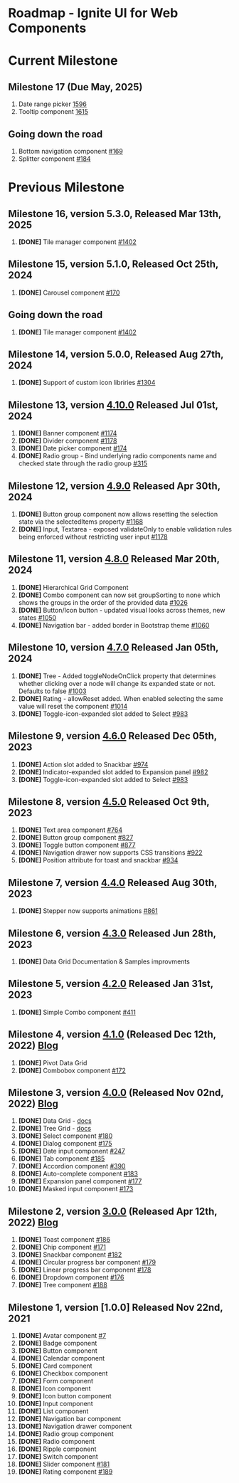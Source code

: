 # Roadmap - Ignite UI for Web Components

# Current Milestone

## Milestone 17 (Due May, 2025)

1. Date range picker [1596](https://github.com/IgniteUI/igniteui-webcomponents/issues/1596)
2. Tooltip component [1615](https://github.com/IgniteUI/igniteui-webcomponents/issues/1615)

## Going down the road

1. Bottom navigation component [#169](https://github.com/IgniteUI/igniteui-webcomponents/issues/169)
2. Splitter component [#184](https://github.com/IgniteUI/igniteui-webcomponents/issues/184)

# Previous Milestone

## Milestone 16, version 5.3.0, Released Mar 13th, 2025

1. **[DONE]** Tile manager component [#1402](https://github.com/IgniteUI/igniteui-webcomponents/pull/1402) 

## Milestone 15, version 5.1.0, Released Oct 25th, 2024

1. **[DONE]** Carousel component [#170](https://github.com/IgniteUI/igniteui-webcomponents/issues/170)

## Going down the road

1. **[DONE]** Tile manager component [#1402](https://github.com/IgniteUI/igniteui-webcomponents/pull/1402) 

## Milestone 14, version 5.0.0, Released Aug 27th, 2024

1. **[DONE]** Support of custom icon libriries [#1304](https://github.com/IgniteUI/igniteui-webcomponents/issues/1304) 

## Milestone 13, version [4.10.0](https://github.com/IgniteUI/igniteui-webcomponents/compare/4.9.0...4.10.0) Released Jul 01st, 2024

1. **[DONE]** Banner component [#1174](https://github.com/IgniteUI/igniteui-webcomponents/issues/1174)
2. **[DONE]** Divider component [#1178](https://github.com/IgniteUI/igniteui-webcomponents/issues/1237)
3. **[DONE]** Date picker component [#174](https://github.com/IgniteUI/igniteui-webcomponents/issues/174)
4. **[DONE]** Radio group - Bind underlying radio components name and checked state through the radio group [#315](https://github.com/IgniteUI/igniteui-webcomponents/issues/315)

## Milestone 12, version [4.9.0](https://github.com/IgniteUI/igniteui-webcomponents/compare/4.8.0...4.9.0) Released Apr 30th, 2024

1.  **[DONE]** Button group component now allows resetting the selection state via the selectedItems property [#1168](https://github.com/IgniteUI/igniteui-webcomponents/issues/1168)
2.  **[DONE]** Input, Textarea - exposed validateOnly to enable validation rules being enforced without restricting user input [#1178](https://github.com/IgniteUI/igniteui-webcomponents/issues/1178)

## Milestone 11, version [4.8.0](https://github.com/IgniteUI/igniteui-webcomponents/compare/4.7.0...4.8.0) Released Mar 20th, 2024

1. **[DONE]** Hierarchical Grid Component
2. **[DONE]** Combo component can now set groupSorting to none which shows the groups in the order of the provided data [#1026](https://github.com/IgniteUI/igniteui-webcomponents/issues/1026)
3. **[DONE]** Button/Icon button - updated visual looks across themes, new states [#1050](https://github.com/IgniteUI/igniteui-webcomponents/issues/1050)
4. **[DONE]** Navigation bar - added border in Bootstrap theme [#1060](https://github.com/IgniteUI/igniteui-webcomponents/issues/1060)

## Milestone 10, version [4.7.0](https://github.com/IgniteUI/igniteui-webcomponents/compare/4.6.0...4.7.0) Released Jan 05th, 2024

1.  **[DONE]** Tree - Added toggleNodeOnClick property that determines whether clicking over a node will change its expanded state or not. Defaults to false [#1003](https://github.com/IgniteUI/igniteui-webcomponents/issues/1003)
2.  **[DONE]** Rating - allowReset added. When enabled selecting the same value will reset the component [#1014](https://github.com/IgniteUI/igniteui-webcomponents/issues/1014)
3.  **[DONE]** Toggle-icon-expanded slot added to Select [#983](https://github.com/IgniteUI/igniteui-webcomponents/issues/983)

## Milestone 9, version [4.6.0](https://github.com/IgniteUI/igniteui-webcomponents/compare/4.5.0...4.6.0) Released Dec 05th, 2023

1.  **[DONE]** Action slot added to Snackbar [#974](https://github.com/IgniteUI/igniteui-webcomponents/issues/974)
2.  **[DONE]** Indicator-expanded slot added to Expansion panel [#982](https://github.com/IgniteUI/igniteui-webcomponents/issues/982)
3.  **[DONE]** Toggle-icon-expanded slot added to Select [#983](https://github.com/IgniteUI/igniteui-webcomponents/issues/983)

## Milestone 8, version [4.5.0](https://github.com/IgniteUI/igniteui-webcomponents/compare/4.4.0...4.5.0) Released Oct 9th, 2023

1.  **[DONE]** Text area component [#764](https://github.com/IgniteUI/igniteui-webcomponents/issues/764)
2.  **[DONE]** Button group component [#827](https://github.com/IgniteUI/igniteui-webcomponents/issues/827)
3.  **[DONE]** Toggle button component [#877](https://github.com/IgniteUI/igniteui-webcomponents/issues/877)
4.  **[DONE]** Navigation drawer now supports CSS transitions [#922](https://github.com/IgniteUI/igniteui-webcomponents/issues/922)
5.  **[DONE]** Position attribute for toast and snackbar [#934](https://github.com/IgniteUI/igniteui-webcomponents/issues/934)

## Milestone 7, version [4.4.0](https://github.com/IgniteUI/igniteui-webcomponents/compare/4.3.0...4.4.0) Released Aug 30th, 2023

1.  **[DONE]** Stepper now supports animations [#861](https://github.com/IgniteUI/igniteui-webcomponents/issues/861)

## Milestone 6, version [4.3.0](https://github.com/IgniteUI/igniteui-webcomponents/compare/4.2.0...4.3.0) Released Jun 28th, 2023

1.  **[DONE]** Data Grid Documentation & Samples improvments

## Milestone 5, version [4.2.0](https://github.com/IgniteUI/igniteui-webcomponents/compare/4.1.1...4.2.0) Released Jan 31st, 2023

1. **[DONE]** Simple Combo component [#411](https://github.com/IgniteUI/igniteui-webcomponents/issues/411)

## Milestone 4, version [4.1.0](https://github.com/IgniteUI/igniteui-webcomponents/compare/4.0.0...4.1.0) (Released Dec 12th, 2022) [Blog](https://www.infragistics.com/community/blogs/b/infragistics/posts/ignite-ui-december-release-2022)

1. **[DONE]** Pivot Data Grid
2. **[DONE]** Combobox component [#172](https://github.com/IgniteUI/igniteui-webcomponents/issues/172)

## Milestone 3, version [4.0.0](https://github.com/IgniteUI/igniteui-webcomponents/compare/3.0.0...4.0.0) (Released Nov 02nd, 2022) [Blog](https://www.infragistics.com/community/blogs/b/blagunas/posts/ignite-ui-for-web-components-what-s-new-in-22-2)

1. **[DONE]** Data Grid - [docs](https://www.infragistics.com/products/ignite-ui-web-components/web-components/components/grids/grid/overview)
2. **[DONE]** Tree Grid - [docs](https://www.infragistics.com/products/ignite-ui-web-components/web-components/components/grids/tree-grid/overview)
3. **[DONE]** Select component [#180](https://github.com/IgniteUI/igniteui-webcomponents/issues/180) 
4. **[DONE]** Dialog component [#175](https://github.com/IgniteUI/igniteui-webcomponents/issues/175)
5. **[DONE]** Date input component [#247](https://github.com/IgniteUI/igniteui-webcomponents/issues/247)
6. **[DONE]** Tab component [#185](https://github.com/IgniteUI/igniteui-webcomponents/issues/185)
7. **[DONE]** Accordion component [#390](https://github.com/IgniteUI/igniteui-webcomponents/issues/390)
8. **[DONE]** Auto-complete component [#183](https://github.com/IgniteUI/igniteui-webcomponents/issues/183)
9. **[DONE]** Expansion panel component [#177](https://github.com/IgniteUI/igniteui-webcomponents/issues/177)
10. **[DONE]** Masked input component [#173](https://github.com/IgniteUI/igniteui-webcomponents/issues/173)

## Milestone 2, version [3.0.0](https://github.com/IgniteUI/igniteui-webcomponents/compare/2.2.0...3.0.0) (Released Apr 12th, 2022) [Blog](https://www.infragistics.com/community/blogs/b/infragistics/posts/ignite-ui-for-web-components---what-s-new-in-22-1)

1. **[DONE]** Toast component [#186](https://github.com/IgniteUI/igniteui-webcomponents/issues/186)
2. **[DONE]** Chip component [#171](https://github.com/IgniteUI/igniteui-webcomponents/issues/171) 
3. **[DONE]** Snackbar component [#182](https://github.com/IgniteUI/igniteui-webcomponents/issues/182)
4. **[DONE]** Circular progress bar component [#179](https://github.com/IgniteUI/igniteui-webcomponents/issues/179)
5. **[DONE]** Linear progress bar component [#178](https://github.com/IgniteUI/igniteui-webcomponents/issues/178)
6. **[DONE]** Dropdown component [#176](https://github.com/IgniteUI/igniteui-webcomponents/issues/176)
7. **[DONE]** Tree component [#188](https://github.com/IgniteUI/igniteui-webcomponents/issues/188)


## Milestone 1, version [1.0.0] Released Nov 22nd, 2021

1. **[DONE]** Avatar component [#7](https://github.com/IgniteUI/igniteui-webcomponents/issues/7)
2. **[DONE]** Badge component
3. **[DONE]** Button component
4. **[DONE]** Calendar component
5. **[DONE]** Card component
6. **[DONE]** Checkbox component
7. **[DONE]** Form component
8. **[DONE]** Icon component
9. **[DONE]** Icon button component
10. **[DONE]** Input component
11. **[DONE]** List component
12. **[DONE]** Navigation bar component
13. **[DONE]** Navigation drawer component
14. **[DONE]** Radio group component
15. **[DONE]** Radio component
16. **[DONE]** Ripple component
17. **[DONE]** Switch component
18. **[DONE]** Slider component [#181](https://github.com/IgniteUI/igniteui-webcomponents/issues/181)
19. **[DONE]** Rating component [#189](https://github.com/IgniteUI/igniteui-webcomponents/issues/189)
